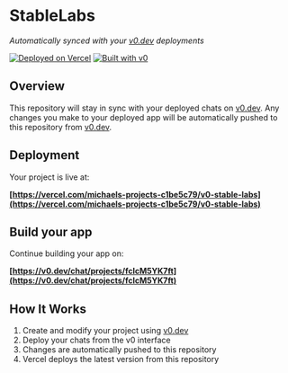 # StableLabs

*Automatically synced with your [v0.dev](https://v0.dev) deployments*

[![Deployed on Vercel](https://img.shields.io/badge/Deployed%20on-Vercel-black?style=for-the-badge&logo=vercel)](https://vercel.com/michaels-projects-c1be5c79/v0-stable-labs)
[![Built with v0](https://img.shields.io/badge/Built%20with-v0.dev-black?style=for-the-badge)](https://v0.dev/chat/projects/fclcM5YK7ft)

## Overview

This repository will stay in sync with your deployed chats on [v0.dev](https://v0.dev).
Any changes you make to your deployed app will be automatically pushed to this repository from [v0.dev](https://v0.dev).

## Deployment

Your project is live at:

**[https://vercel.com/michaels-projects-c1be5c79/v0-stable-labs](https://vercel.com/michaels-projects-c1be5c79/v0-stable-labs)**

## Build your app

Continue building your app on:

**[https://v0.dev/chat/projects/fclcM5YK7ft](https://v0.dev/chat/projects/fclcM5YK7ft)**

## How It Works

1. Create and modify your project using [v0.dev](https://v0.dev)
2. Deploy your chats from the v0 interface
3. Changes are automatically pushed to this repository
4. Vercel deploys the latest version from this repository